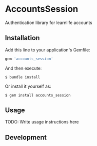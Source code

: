 # AccountsSession

Authentication library for learnlife accounts

## Installation

Add this line to your application's Gemfile:

```ruby
gem 'accounts_session'
```

And then execute:

    $ bundle install

Or install it yourself as:

    $ gem install accounts_session

## Usage

TODO: Write usage instructions here

## Development

